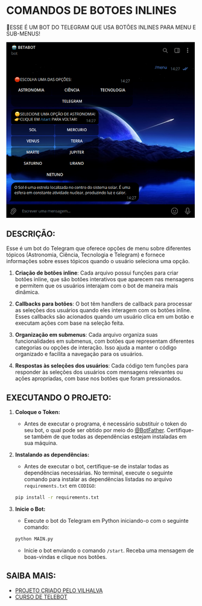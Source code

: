 # COMANDOS DE BOTOES INLINES
🤤ESSE É UM BOT DO TELEGRAM QUE USA BOTÕES INLINES PARA MENU E SUB-MENUS!

<img src="FOTO.png" align="center" width="500"> <br>

## DESCRIÇÃO:
Esse é um bot do Telegram que oferece opções de menu sobre diferentes tópicos (Astronomia, Ciência, Tecnologia e Telegram) e fornece informações sobre esses tópicos quando o usuário seleciona uma opção.

1. **Criação de botões inline**: Cada arquivo possui funções para criar botões inline, que são botões interativos que aparecem nas mensagens e permitem que os usuários interajam com o bot de maneira mais dinâmica.

2. **Callbacks para botões**: O bot têm handlers de callback para processar as seleções dos usuários quando eles interagem com os botões inline. Esses callbacks são acionados quando um usuário clica em um botão e executam ações com base na seleção feita.

3. **Organização em submenus**: Cada arquivo organiza suas funcionalidades em submenus, com botões que representam diferentes categorias ou opções de interação. Isso ajuda a manter o código organizado e facilita a navegação para os usuários.

4. **Respostas às seleções dos usuários**: Cada código tem funções para responder às seleções dos usuários com mensagens relevantes ou ações apropriadas, com base nos botões que foram pressionados.

## EXECUTANDO O PROJETO:
1. **Coloque o Token:**
   - Antes de executar o programa, é necessário substituir o token do seu bot, o qual pode ser obtido por meio do [@BotFather](https://t.me/BotFather). Certifique-se também de que todas as dependências estejam instaladas em sua máquina. 

2. **Instalando as dependências:**
   - Antes de executar o bot, certifique-se de instalar todas as dependências necessárias. No terminal, execute o seguinte comando para instalar as dependências listadas no arquivo `requirements.txt` em `CODIGO`:
   ```bash
   pip install -r requirements.txt
   ```

3. **Inicie o Bot:**
   - Execute o bot do Telegram em Python iniciando-o com o seguinte comando:
   ```bash
   python MAIN.py
   ```
   
   - Inicie o bot enviando o comando `/start`. Receba uma mensagem de boas-vindas e clique nos botões.

## SAIBA MAIS:
- [PROJETO CRIADO PELO VILHALVA](https://github.com/VILHALVA)
- [CURSO DE TELEBOT](https://github.com/VILHALVA/CURSO-DE-TELEBOT)



